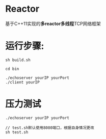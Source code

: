 # Reactor
基于C++11实现的**多reactor多线程**TCP网络框架

# 运行步骤:
```
sh build.sh

cd bin

./echoserver yourIP yourPort
./client yourIP
```

# 压力测试
```
./echoserver yourIP yourPort

// test.sh默认使用8080端口，根据自身情况更改
sh test.sh
```
